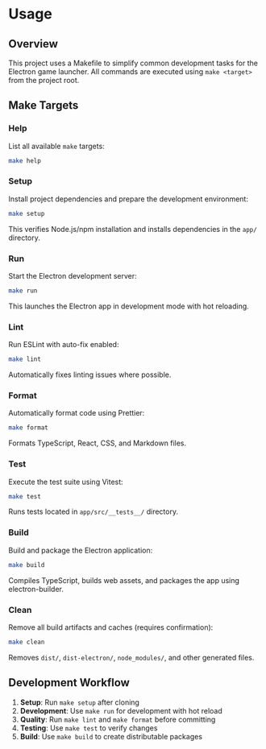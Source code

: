 # Usage

## Overview

This project uses a Makefile to simplify common development tasks for the Electron game launcher. All commands are executed using `make <target>` from the project root.

## Make Targets

### Help

List all available `make` targets:

```bash
make help
```

### Setup

Install project dependencies and prepare the development environment:

```bash
make setup
```

This verifies Node.js/npm installation and installs dependencies in the `app/` directory.

### Run

Start the Electron development server:

```bash
make run
```

This launches the Electron app in development mode with hot reloading.

### Lint

Run ESLint with auto-fix enabled:

```bash
make lint
```

Automatically fixes linting issues where possible.

### Format

Automatically format code using Prettier:

```bash
make format
```

Formats TypeScript, React, CSS, and Markdown files.

### Test

Execute the test suite using Vitest:

```bash
make test
```

Runs tests located in `app/src/__tests__/` directory.

### Build

Build and package the Electron application:

```bash
make build
```

Compiles TypeScript, builds web assets, and packages the app using electron-builder.

### Clean

Remove all build artifacts and caches (requires confirmation):

```bash
make clean
```

Removes `dist/`, `dist-electron/`, `node_modules/`, and other generated files.

## Development Workflow

1. **Setup**: Run `make setup` after cloning
2. **Development**: Use `make run` for development with hot reload
3. **Quality**: Run `make lint` and `make format` before committing
4. **Testing**: Use `make test` to verify changes
5. **Build**: Use `make build` to create distributable packages
